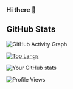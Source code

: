### Hi there 👋

<!--
**gnomefin/gnomefin** is a ✨ _special_ ✨ repository because its `README.md` (this file) appears on your GitHub profile.

Here are some ideas to get you started:

- 🔭 I’m currently working on ...
- 🌱 I’m currently learning ...
- 👯 I’m looking to collaborate on ...
- 🤔 I’m looking for help with ...
- 💬 Ask me about ...
- 📫 How to reach me: ...
- 😄 Pronouns: ...
- ⚡ Fun fact: ...
-->

## GitHub Stats
![GitHub Activity Graph](https://activity-graph.herokuapp.com/graph?username=gnomefin)

[![Top Langs](https://github-readme-stats.vercel.app/api/top-langs/?username=gnomefin&layout=compact)](https://github.com/gnomefin)

![Your GitHub stats](https://github-readme-streak-stats.herokuapp.com/?user=gnomefin)

![Profile Views](https://komarev.com/ghpvc/?username=gnomefin)

